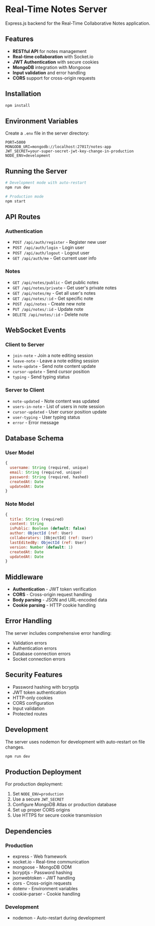 # Real-Time Notes Server

Express.js backend for the Real-Time Collaborative Notes application.

## Features

- **RESTful API** for notes management
- **Real-time collaboration** with Socket.io
- **JWT Authentication** with secure cookies
- **MongoDB** integration with Mongoose
- **Input validation** and error handling
- **CORS** support for cross-origin requests

## Installation

```bash
npm install
```

## Environment Variables

Create a `.env` file in the server directory:

```env
PORT=5000
MONGODB_URI=mongodb://localhost:27017/notes-app
JWT_SECRET=your-super-secret-jwt-key-change-in-production
NODE_ENV=development
```

## Running the Server

```bash
# Development mode with auto-restart
npm run dev

# Production mode
npm start
```

## API Routes

### Authentication
- `POST /api/auth/register` - Register new user
- `POST /api/auth/login` - Login user
- `POST /api/auth/logout` - Logout user
- `GET /api/auth/me` - Get current user info

### Notes
- `GET /api/notes/public` - Get public notes
- `GET /api/notes/private` - Get user's private notes
- `GET /api/notes/my` - Get all user's notes
- `GET /api/notes/:id` - Get specific note
- `POST /api/notes` - Create new note
- `PUT /api/notes/:id` - Update note
- `DELETE /api/notes/:id` - Delete note

## WebSocket Events

### Client to Server
- `join-note` - Join a note editing session
- `leave-note` - Leave a note editing session
- `note-update` - Send note content update
- `cursor-update` - Send cursor position
- `typing` - Send typing status

### Server to Client
- `note-updated` - Note content was updated
- `users-in-note` - List of users in note session
- `cursor-updated` - User cursor position update
- `user-typing` - User typing status
- `error` - Error message

## Database Schema

### User Model
```javascript
{
  username: String (required, unique)
  email: String (required, unique)
  password: String (required, hashed)
  createdAt: Date
  updatedAt: Date
}
```

### Note Model
```javascript
{
  title: String (required)
  content: String
  isPublic: Boolean (default: false)
  author: ObjectId (ref: User)
  collaborators: [ObjectId] (ref: User)
  lastEditedBy: ObjectId (ref: User)
  version: Number (default: 1)
  createdAt: Date
  updatedAt: Date
}
```

## Middleware

- **Authentication** - JWT token verification
- **CORS** - Cross-origin request handling
- **Body parsing** - JSON and URL-encoded data
- **Cookie parsing** - HTTP cookie handling

## Error Handling

The server includes comprehensive error handling:
- Validation errors
- Authentication errors
- Database connection errors
- Socket connection errors

## Security Features

- Password hashing with bcryptjs
- JWT token authentication
- HTTP-only cookies
- CORS configuration
- Input validation
- Protected routes

## Development

The server uses nodemon for development with auto-restart on file changes.

```bash
npm run dev
```

## Production Deployment

For production deployment:

1. Set `NODE_ENV=production`
2. Use a secure `JWT_SECRET`
3. Configure MongoDB Atlas or production database
4. Set up proper CORS origins
5. Use HTTPS for secure cookie transmission

## Dependencies

### Production
- express - Web framework
- socket.io - Real-time communication
- mongoose - MongoDB ODM
- bcryptjs - Password hashing
- jsonwebtoken - JWT handling
- cors - Cross-origin requests
- dotenv - Environment variables
- cookie-parser - Cookie handling

### Development
- nodemon - Auto-restart during development
